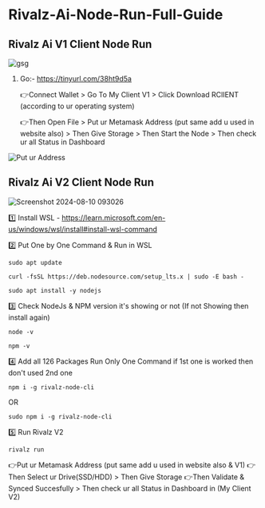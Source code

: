 # Rivalz-Ai-Node-Run-Full-Guide

## Rivalz Ai V1 Client Node Run

![gsg](https://github.com/user-attachments/assets/d2cb8005-b0f4-4dec-bd62-dc8169f86035)

1. Go:- https://tinyurl.com/38ht9d5a

   👉Connect Wallet > Go To My Client V1 > Click Download RClIENT (according to ur operating system)
   
   👉Then Open File > Put ur Metamask Address (put same add u used in website also) > Then Give Storage > Then Start the Node > Then check ur all Status in Dashboard

 ![Put ur Address](https://github.com/user-attachments/assets/b58dd6eb-3874-47fa-9e23-b9edf1eecfb6)

## Rivalz Ai V2 Client Node Run

![Screenshot 2024-08-10 093026](https://github.com/user-attachments/assets/706a548e-3dc3-4427-bbe5-7087a84f3d9f)

1️⃣ Install WSL - https://learn.microsoft.com/en-us/windows/wsl/install#install-wsl-command

2️⃣ Put One by One Command & Run in WSL
```
sudo apt update
```
```
curl -fsSL https://deb.nodesource.com/setup_lts.x | sudo -E bash -
```
```
sudo apt install -y nodejs
```

3️⃣ Check NodeJs & NPM version it's showing or not (If not Showing then install again)
```
node -v
```
```
npm -v
```

4️⃣ Add all 126 Packages
Run Only One Command if 1st one is worked then don't used 2nd one
```
npm i -g rivalz-node-cli
```
OR
```
sudo npm i -g rivalz-node-cli
```

5️⃣ Run Rivalz V2
```
rivalz run
```
👉Put ur Metamask Address (put same add u used in website also & V1) 
👉Then Select ur Drive(SSD/HDD) > Then Give Storage 
👉Then Validate & Synced Succesfully > Then check ur all Status in Dashboard in (My Client V2)

